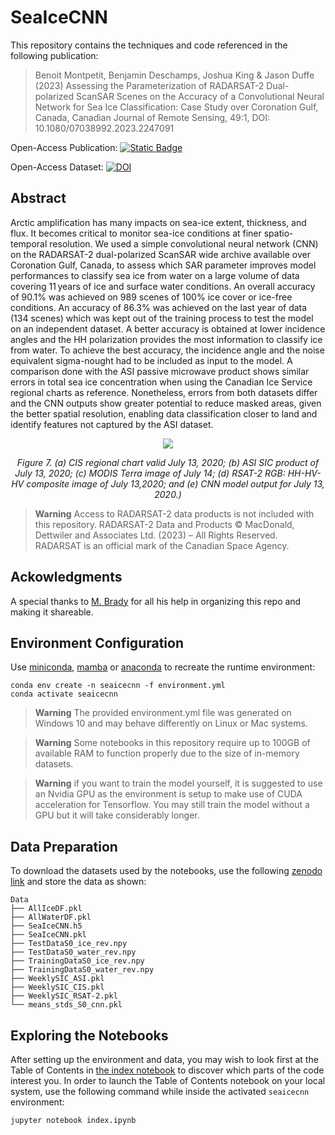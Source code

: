 # SeaIceCNN

This repository contains the techniques and code referenced in the following publication:


>  Benoit Montpetit, Benjamin Deschamps, Joshua King & Jason Duffe (2023) Assessing the Parameterization of RADARSAT-2 Dual-polarized ScanSAR Scenes on the Accuracy of a Convolutional Neural Network for Sea Ice Classification: Case Study over Coronation Gulf, Canada, Canadian Journal of Remote Sensing, 49:1, DOI: 10.1080/07038992.2023.2247091 


Open-Access Publication: [![Static Badge](https://img.shields.io/badge/Canadian_Journal_of_Remote_Sensing-blue)](https://doi.org/10.1080/07038992.2023.2247091)

Open-Access Dataset: [![DOI](https://zenodo.org/badge/DOI/10.5281/zenodo.8350643.svg)](https://doi.org/10.5281/zenodo.8350643)


## Abstract

Arctic amplification has many impacts on sea-ice extent, thickness, and flux. It becomes critical to monitor sea-ice conditions at finer spatio-temporal resolution. We used a simple convolutional neural network (CNN) on the RADARSAT-2 dual-polarized ScanSAR wide archive available over Coronation Gulf, Canada, to assess which SAR parameter improves model performances to classify sea ice from water on a large volume of data covering 11 years of ice and surface water conditions. An overall accuracy of 90.1% was achieved on 989 scenes of 100% ice cover or ice-free conditions. An accuracy of 86.3% was achieved on the last year of data (134 scenes) which was kept out of the training process to test the model on an independent dataset. A better accuracy is obtained at lower incidence angles and the HH polarization provides the most information to classify ice from water. To achieve the best accuracy, the incidence angle and the noise equivalent sigma-nought had to be included as input to the model. A comparison done with the ASI passive microwave product shows similar errors in total sea ice concentration when using the Canadian Ice Service regional charts as reference. Nonetheless, errors from both datasets differ and the CNN outputs show greater potential to reduce masked areas, given the better spatial resolution, enabling data classification closer to land and identify features not captured by the ASI dataset.

<p align="center">
    <img src="https://github.com/ECCCBen/SeaIceCNN/blob/main/Data/figures/Figure7.png?raw=true">
</p>

<p align="center">
    <i>Figure 7. (a) CIS regional chart valid July 13, 2020; (b) ASI SIC product of July 13, 2020; (c) MODIS Terra image of July 14; (d) RSAT-2 RGB: HH-HV-HV composite image of July 13,2020; and (e) CNN model output for July 13, 2020.)</i>
</p>

> **Warning**
> Access to RADARSAT-2 data products is not included with this repository. RADARSAT-2 Data and Products © MacDonald, Dettwiler and Associates Ltd. (2023) – All Rights Reserved. RADARSAT is an official mark of the Canadian Space Agency.

## Ackowledgments

A special thanks to [M. Brady](https://github.com/m9brady) for all his help in organizing this repo and making it shareable.  

## Environment Configuration

Use [miniconda](https://docs.conda.io/projects/miniconda/en/latest/), [mamba](https://mamba.readthedocs.io/en/latest/) or [anaconda](https://www.anaconda.com/download) to recreate the runtime environment:


```
conda env create -n seaicecnn -f environment.yml
conda activate seaicecnn
```
> **Warning** 
> The provided environment.yml file was generated on Windows 10 and may behave differently on Linux or Mac systems.

> **Warning** 
> Some notebooks in this repository require up to 100GB of available RAM to function properly due to the size of in-memory datasets.

> **Warning** 
> if you want to train the model yourself, it is suggested to use an Nvidia GPU as the environment is setup to make use of CUDA acceleration for Tensorflow. You may still train the model without a GPU but it will take considerably longer.

## Data Preparation

To download the datasets used by the notebooks, use the following 
[zenodo link](https://doi.org/10.5281/zenodo.8350643) and store the data as shown:

```
Data
├── AllIceDF.pkl
├── AllWaterDF.pkl
├── SeaIceCNN.h5
├── SeaIceCNN.pkl
├── TestDataS0_ice_rev.npy
├── TestDataS0_water_rev.npy
├── TrainingDataS0_ice_rev.npy
├── TrainingDataS0_water_rev.npy
├── WeeklySIC_ASI.pkl
├── WeeklySIC_CIS.pkl
├── WeeklySIC_RSAT-2.pkl
└── means_stds_S0_cnn.pkl
```


## Exploring the Notebooks

After setting up the environment and data, you may wish to look first at the Table of Contents in [the index notebook](./index.ipynb) to discover which parts of the code interest you. In order to launch the Table of Contents notebook on your local system, use the following command while inside the activated `seaicecnn` environment:

```
jupyter notebook index.ipynb
```

